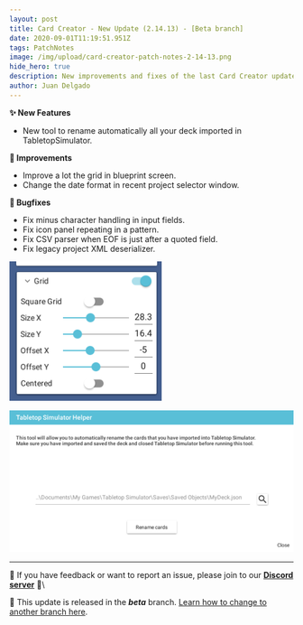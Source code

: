 ```yaml
---
layout: post
title: Card Creator - New Update (2.14.13) - [Beta branch]
date: 2020-09-01T11:19:51.951Z
tags: PatchNotes
image: /img/upload/card-creator-patch-notes-2-14-13.png
hide_hero: true
description: New improvements and fixes of the last Card Creator update!
author: Juan Delgado
---
```

**✨ New Features**

* New tool to rename automatically all your deck imported in TabletopSimulator.

**🔧 Improvements**

* Improve a lot the grid in blueprint screen.
* Change the date format in recent project selector window.

**🐛 Bugfixes**

* Fix minus character handling in input fields.
* Fix icon panel repeating in a pattern.
* Fix CSV parser when EOF is just after a quoted field.
* Fix legacy project XML deserializer.

![](/img/upload/a1.png)

![](/img/upload/a2.png)

---

📌 If you have feedback or want to report an issue, please join to our **[Discord server](http://discord.gg/pixelatto)** 💬\

📌 This update is released in the ***beta*** branch. [Learn how to change to another branch here](/blog/beta-and-legacy-versions).